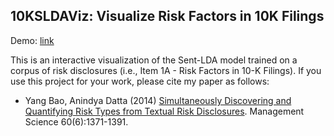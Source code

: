 10KSLDAViz: Visualize Risk Factors in 10K Filings
-------

Demo: [link](./10kslda/browse/topic-list.html)

This is an interactive visualization of the Sent-LDA model trained on a corpus of risk disclosures (i.e., Item 1A - Risk Factors in 10-K Filings). If you use this project for your work, please cite my paper as follows:

- Yang Bao, Anindya Datta (2014) [Simultaneously Discovering and Quantifying Risk Types from Textual Risk Disclosures](http://dx.doi.org/10.1287/mnsc.2014.1930). Management Science 60(6):1371-1391.
